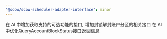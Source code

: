 ```yaml
---
"@scow/scow-scheduler-adapter-interface": minor
---
```


在 AI 中增加获取支持的可选功能的接口, 增加封锁解封账户分区的相关接口
在 AI 中优化QueryAccountBlockStatus接口返回信息
